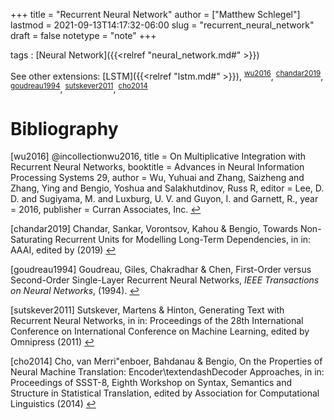 +++
title = "Recurrent Neural Network"
author = ["Matthew Schlegel"]
lastmod = 2021-09-13T14:17:32-06:00
slug = "recurrent_neural_network"
draft = false
notetype = "note"
+++

tags
: [Neural Network]({{<relref "neural_network.md#" >}})

See other extensions: [LSTM]({{<relref "lstm.md#" >}}), <sup id="c4c72abd36b8c312f1d00bbdb658d450"><a href="#wu2016" title="@incollection{wu2016,
  title = {On {{Multiplicative Integration}} with {{Recurrent Neural Networks}}},
  booktitle = {Advances in {{Neural Information Processing Systems}} 29},
  author = {Wu, Yuhuai and Zhang, Saizheng and Zhang, Ying and Bengio, Yoshua and Salakhutdinov, Russ R},
  editor = {Lee, D. D. and Sugiyama, M. and Luxburg, U. V. and Guyon, I. and Garnett, R.},
  year = {2016},
  publisher = {{Curran Associates, Inc.}}
}">wu2016</a></sup>, <sup id="14f34b7ddd8d26e11a522b2de486af05"><a href="#chandar2019" title="Chandar, Sankar, Vorontsov, Kahou \&amp; Bengio, Towards {{Non}}-Saturating {{Recurrent Units}} for {{Modelling Long}}-Term {{Dependencies}}, in in: {{{AAAI}}}, edited by (2019)">chandar2019</a></sup>, <sup id="90b37d4d3fcb62d8b0d1f961c9e0a6cf"><a href="#goudreau1994" title="Goudreau, Giles, Chakradhar \&amp; Chen, First-Order versus Second-Order Single-Layer Recurrent Neural Networks, {IEEE Transactions on Neural Networks}, v(), (1994).">goudreau1994</a></sup>, <sup id="6d382ee09e2275ba1b31b9b668d4a45f"><a href="#sutskever2011" title="Sutskever, Martens \&amp; Hinton, Generating Text with Recurrent Neural Networks, in in: {Proceedings of the 28th {{International Conference}} on {{International Conference}} on {{Machine Learning}}}, edited by {Omnipress} (2011)">sutskever2011</a></sup>, <sup id="95f0c4256ce447646943f9e9ec548f84"><a href="#cho2014" title="Cho, van Merri\enboer, Bahdanau \&amp; Bengio, On the {{Properties}} of {{Neural Machine Translation}}: {{Encoder}}\textendash{{Decoder Approaches}}, in in: {Proceedings of {{SSST}}-8, {{Eighth Workshop}} on {{Syntax}}, {{Semantics}} and {{Structure}} in {{Statistical Translation}}}, edited by {Association for Computational Linguistics} (2014)">cho2014</a></sup>


# Bibliography
<a id="wu2016"></a>[wu2016] @incollectionwu2016,
  title = On Multiplicative Integration with Recurrent Neural Networks,
  booktitle = Advances in Neural Information Processing Systems 29,
  author = Wu, Yuhuai and Zhang, Saizheng and Zhang, Ying and Bengio, Yoshua and Salakhutdinov, Russ R,
  editor = Lee, D. D. and Sugiyama, M. and Luxburg, U. V. and Guyon, I. and Garnett, R.,
  year = 2016,
  publisher = Curran Associates, Inc.
 [↩](#c4c72abd36b8c312f1d00bbdb658d450)

<a id="chandar2019"></a>[chandar2019] Chandar, Sankar, Vorontsov, Kahou & Bengio, Towards Non-Saturating Recurrent Units for Modelling Long-Term Dependencies, in in: AAAI, edited by (2019) [↩](#14f34b7ddd8d26e11a522b2de486af05)

<a id="goudreau1994"></a>[goudreau1994] Goudreau, Giles, Chakradhar & Chen, First-Order versus Second-Order Single-Layer Recurrent Neural Networks, <i>IEEE Transactions on Neural Networks</i>,  (1994). [↩](#90b37d4d3fcb62d8b0d1f961c9e0a6cf)

<a id="sutskever2011"></a>[sutskever2011] Sutskever, Martens & Hinton, Generating Text with Recurrent Neural Networks, in in: Proceedings of the 28th International Conference on International Conference on Machine Learning, edited by Omnipress (2011) [↩](#6d382ee09e2275ba1b31b9b668d4a45f)

<a id="cho2014"></a>[cho2014] Cho, van Merri\"enboer, Bahdanau & Bengio, On the Properties of Neural Machine Translation: Encoder\textendashDecoder Approaches, in in: Proceedings of SSST-8, Eighth Workshop on Syntax, Semantics and Structure in Statistical Translation, edited by Association for Computational Linguistics (2014) [↩](#95f0c4256ce447646943f9e9ec548f84)
